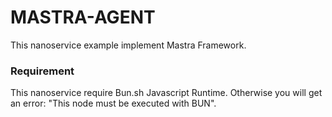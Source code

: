 # MASTRA-AGENT

This nanoservice example implement Mastra Framework.

### Requirement

This nanoservice require Bun.sh Javascript Runtime. Otherwise you will get an error: "This node must be executed with BUN".